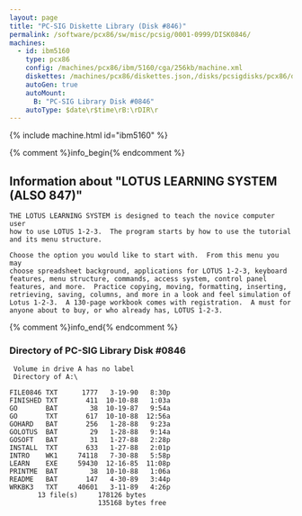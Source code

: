 ```yaml
---
layout: page
title: "PC-SIG Diskette Library (Disk #846)"
permalink: /software/pcx86/sw/misc/pcsig/0001-0999/DISK0846/
machines:
  - id: ibm5160
    type: pcx86
    config: /machines/pcx86/ibm/5160/cga/256kb/machine.xml
    diskettes: /machines/pcx86/diskettes.json,/disks/pcsigdisks/pcx86/diskettes.json
    autoGen: true
    autoMount:
      B: "PC-SIG Library Disk #0846"
    autoType: $date\r$time\rB:\rDIR\r
---
```


{% include machine.html id="ibm5160" %}

{% comment %}info_begin{% endcomment %}

## Information about "LOTUS LEARNING SYSTEM (ALSO 847)"

    THE LOTUS LEARNING SYSTEM is designed to teach the novice computer user
    how to use LOTUS 1-2-3.  The program starts by how to use the tutorial
    and its menu structure.
    
    Choose the option you would like to start with.  From this menu you may
    choose spreadsheet background, applications for LOTUS 1-2-3, keyboard
    features, menu structure, commands, access system, control panel
    features, and more.  Practice copying, moving, formatting, inserting,
    retrieving, saving, columns, and more in a look and feel simulation of
    Lotus 1-2-3.  A 130-page workbook comes with registration.  A must for
    anyone about to buy, or who already has, LOTUS 1-2-3.
{% comment %}info_end{% endcomment %}


### Directory of PC-SIG Library Disk #0846

     Volume in drive A has no label
     Directory of A:\

    FILE0846 TXT      1777   3-19-90   8:30p
    FINISHED TXT       411  10-10-88   1:03a
    GO       BAT        38  10-19-87   9:54a
    GO       TXT       617  10-10-88  12:56a
    GOHARD   BAT       256   1-28-88   9:23a
    GOLOTUS  BAT        29   1-28-88   9:14a
    GOSOFT   BAT        31   1-27-88   2:28p
    INSTALL  TXT       633   1-27-88   2:01p
    INTRO    WK1     74118   7-30-88   5:58p
    LEARN    EXE     59430  12-16-85  11:08p
    PRINTME  BAT        38  10-10-88   1:06a
    README   BAT       147   4-30-89   3:44p
    WRKBK3   TXT     40601   3-11-89   4:26p
           13 file(s)     178126 bytes
                          135168 bytes free
